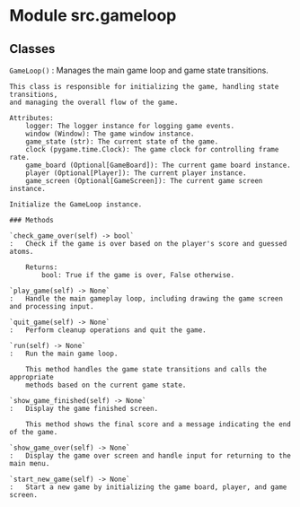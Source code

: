 Module src.gameloop
===================

Classes
-------

`GameLoop()`
:   Manages the main game loop and game state transitions.
    
    This class is responsible for initializing the game, handling state transitions,
    and managing the overall flow of the game.
    
    Attributes:
        logger: The logger instance for logging game events.
        window (Window): The game window instance.
        game_state (str): The current state of the game.
        clock (pygame.time.Clock): The game clock for controlling frame rate.
        game_board (Optional[GameBoard]): The current game board instance.
        player (Optional[Player]): The current player instance.
        game_screen (Optional[GameScreen]): The current game screen instance.
    
    Initialize the GameLoop instance.

    ### Methods

    `check_game_over(self) ‑> bool`
    :   Check if the game is over based on the player's score and guessed atoms.
        
        Returns:
            bool: True if the game is over, False otherwise.

    `play_game(self) ‑> None`
    :   Handle the main gameplay loop, including drawing the game screen and processing input.

    `quit_game(self) ‑> None`
    :   Perform cleanup operations and quit the game.

    `run(self) ‑> None`
    :   Run the main game loop.
        
        This method handles the game state transitions and calls the appropriate
        methods based on the current game state.

    `show_game_finished(self) ‑> None`
    :   Display the game finished screen.
        
        This method shows the final score and a message indicating the end of the game.

    `show_game_over(self) ‑> None`
    :   Display the game over screen and handle input for returning to the main menu.

    `start_new_game(self) ‑> None`
    :   Start a new game by initializing the game board, player, and game screen.
